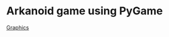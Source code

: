 # Arkanoid game using PyGame

[Graphics](https://opengameart.org/content/breakout-brick-breaker-tile-set-free)

